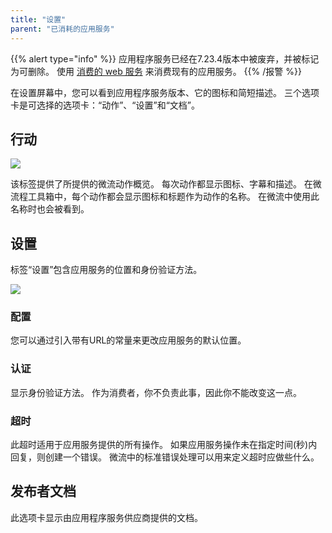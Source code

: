```yaml
---
title: "设置"
parent: "已消耗的应用服务"
---
```


{{% alert type="info" %}}
应用程序服务已经在7.23.4版本中被废弃，并被标记为可删除。 使用 [消费的 web 服务](consumed-web-services) 来消费现有的应用服务。
{{% /报警 %}}

在设置屏幕中，您可以看到应用程序服务版本、它的图标和简短描述。 三个选项卡是可选择的选项卡：“动作”、“设置”和“文档”。

## 行动

![](attachments/16713705/16843901.png)

该标签提供了所提供的微流动作概览。 每次动作都显示图标、字幕和描述。 在微流程工具箱中，每个动作都会显示图标和标题作为动作的名称。 在微流中使用此名称时也会被看到。

## 设置

标签“设置”包含应用服务的位置和身份验证方法。

![](attachments/16713705/16843897.png)

### 配置

您可以通过引入带有URL的常量来更改应用服务的默认位置。

### 认证

显示身份验证方法。 作为消费者，你不负责此事，因此你不能改变这一点。

### 超时

此超时适用于应用服务提供的所有操作。 如果应用服务操作未在指定时间(秒)内回复，则创建一个错误。 微流中的标准错误处理可以用来定义超时应做些什么。

## 发布者文档

此选项卡显示由应用程序服务供应商提供的文档。
